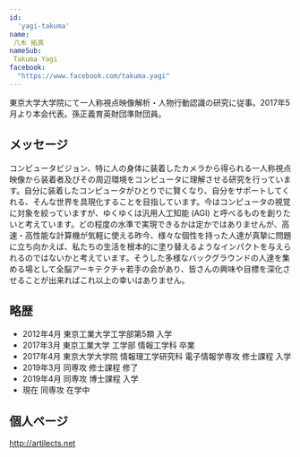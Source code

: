 ```yaml
---
id:
  'yagi-takuma'
name:
 八木 拓真
nameSub:
 Takuma Yagi
facebook:
  "https://www.facebook.com/takuma.yagi"
---
```


東京大学大学院にて一人称視点映像解析・人物行動認識の研究に従事。2017年5月より本会代表。孫正義育英財団準財団員。

## メッセージ
コンピュータビジョン、特に人の身体に装着したカメラから得られる一人称視点映像から装着者及びその周辺環境をコンピュータに理解させる研究を行っています。自分に装着したコンピュータがひとりでに賢くなり、自分をサポートしてくれる、そんな世界を具現化することを目指しています。今はコンピュータの視覚に対象を絞っていますが、ゆくゆくは汎用人工知能 (AGI) と呼べるものを創りたいと考えています。どの程度の水準で実現できるかは定かではありませんが、高速・高性能な計算機が気軽に使える昨今、様々な個性を持った人達が真摯に問題に立ち向かえば、私たちの生活を根本的に塗り替えるようなインパクトを与えられるのではないかと考えています。そうした多様なバックグラウンドの人達を集める場として全脳アーキテクチャ若手の会があり、皆さんの興味や目標を深化させることが出来ればこれ以上の幸いはありません。

## 略歴
- 2012年4月 東京工業大学工学部第5類 入学
- 2017年3月 東京工業大学 工学部 情報工学科 卒業
- 2017年4月 東京大学大学院 情報理工学研究科 電子情報学専攻 修士課程 入学
- 2019年3月 同専攻 修士課程 修了
- 2019年4月 同専攻 博士課程 入学
- 現在 同専攻 在学中

## 個人ページ
http://artilects.net
